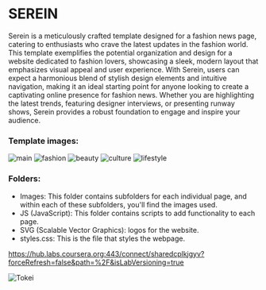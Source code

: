 # SEREIN

Serein is a meticulously crafted template designed for a fashion news page, catering to enthusiasts who crave the latest updates in the fashion world. This template exemplifies the potential organization and design for a website dedicated to fashion lovers, showcasing a sleek, modern layout that emphasizes visual appeal and user experience. With Serein, users can expect a harmonious blend of stylish design elements and intuitive navigation, making it an ideal starting point for anyone looking to create a captivating online presence for fashion news. Whether you are highlighting the latest trends, featuring designer interviews, or presenting runway shows, Serein provides a robust foundation to engage and inspire your audience.

### Template images:

![main](/report/mockups/main_page.jpeg)
![fashion](/report/mockups/fashion_page.jpeg)
![beauty](/report/mockups/beauty_page.jpeg)
![culture](/report/mockups/culture_page.jpeg)
![lifestyle](/report/mockups/lifestyle_page.jpeg)

### Folders:

- Images: This folder contains subfolders for each individual page, and within each of these subfolders, you'll find the images used.
- JS (JavaScript): This folder contains scripts to add functionality to each page.
- SVG (Scalable Vector Graphics): logos for the website.
- styles.css: This is the file that styles the webpage.

https://hub.labs.coursera.org:443/connect/sharedcplkjgyv?forceRefresh=false&path=%2F&isLabVersioning=true

![Tokei](/Images/tokei.png)
